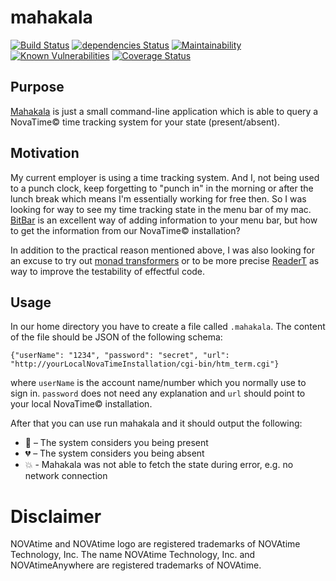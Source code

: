 # mahakala
[![Build Status](https://travis-ci.com/kyusu/mahakala.svg?branch=master)](https://travis-ci.com/kyusu/mahakala)
[![dependencies Status](https://david-dm.org/kyusu/mahakala/status.svg)](https://david-dm.org/kyusu/mahakala)
[![Maintainability](https://api.codeclimate.com/v1/badges/2a8f8276214c89a96d19/maintainability)](https://codeclimate.com/github/kyusu/mahakala/maintainability)
[![Known Vulnerabilities](https://snyk.io/test/github/kyusu/mahakala/badge.svg?targetFile=package.json)](https://snyk.io/test/github/kyusu/mahakala?targetFile=package.json)
[![Coverage Status](https://coveralls.io/repos/github/kyusu/mahakala/badge.svg?branch=master)](https://coveralls.io/github/kyusu/mahakala?branch=master)

## Purpose
[Mahakala](https://en.wikipedia.org/wiki/Mahakala) is just a small command-line application which is able to query a NovaTime© time tracking system for your state (present/absent).

## Motivation
My current employer is using a time tracking system. And I, not being used to a punch clock, keep forgetting to "punch in" in the morning or after the lunch break which means I'm essentially working for free then. So I was looking for way to see my time tracking state in the menu bar of my mac. [BitBar](https://getbitbar.com) is an excellent way of adding information to your menu bar, but how to get the information from our NovaTime© installation?

In addition to the practical reason mentioned above, I was also looking for an excuse to try out [monad transformers](https://www.linkedin.com/pulse/monad-transformers-javascript-vladimír-gorej) or to be more precise [ReaderT](https://evilsoft.github.io/crocks/docs/crocks/ReaderT.html) as way to improve the testability of effectful code.

## Usage

In our home directory you have to create a file called `.mahakala`. The content of the file should be JSON of the following schema:
```
{"userName": "1234", "password": "secret", "url": "http://yourLocalNovaTimeInstallation/cgi-bin/htm_term.cgi"}
```
where `userName` is the account name/number which you normally use to sign in. `password` does not need any explanation and `url` should point to your local NovaTime© installation.

After that you can use run mahakala and it should output the following:

* 💓 – The system considers you being present
* 💔 – The system considers you being absent
* 💥 - Mahakala was not able to fetch the state during error, e.g. no network connection


# Disclaimer
NOVAtime and NOVAtime logo are registered trademarks of NOVAtime Technology, Inc. The name NOVAtime Technology, Inc. and NOVAtimeAnywhere are registered trademarks of NOVAtime.
